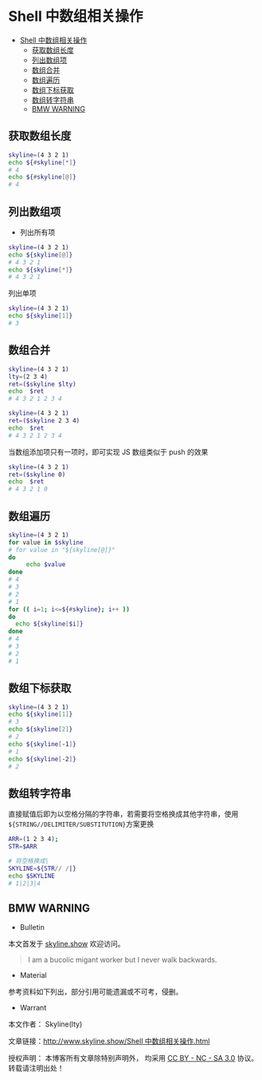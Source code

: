 # Shell 中数组相关操作

<!-- @import "[TOC]" {cmd="toc" depthFrom=1 depthTo=6 orderedList=false} -->

<!-- code_chunk_output -->

- [Shell 中数组相关操作](#shell-中数组相关操作)
  - [获取数组长度](#获取数组长度)
  - [列出数组项](#列出数组项)
  - [数组合并](#数组合并)
  - [数组遍历](#数组遍历)
  - [数组下标获取](#数组下标获取)
  - [数组转字符串](#数组转字符串)
  - [BMW WARNING](#bmw-warning)

<!-- /code_chunk_output -->

## 获取数组长度

```sh
skyline=(4 3 2 1)
echo ${#skyline[*]}
# 4
echo ${#skyline[@]}
# 4
```

## 列出数组项

- 列出所有项

```sh
skyline=(4 3 2 1)
echo ${skyline[@]}
# 4 3 2 1
echo ${skyline[*]}
# 4 3 2 1
```

列出单项

```sh
skyline=(4 3 2 1)
echo ${skyline[1]}
# 3
```

## 数组合并

```sh
skyline=(4 3 2 1)
lty=(2 3 4)
ret=($skyline $lty)
echo  $ret
# 4 3 2 1 2 3 4
```

```sh
skyline=(4 3 2 1)
ret=($skyline 2 3 4)
echo  $ret
# 4 3 2 1 2 3 4
```

当数组添加项只有一项时，即可实现 JS 数组类似于 push 的效果

```sh
skyline=(4 3 2 1)
ret=($skyline 0)
echo  $ret
# 4 3 2 1 0
```

## 数组遍历

```sh
skyline=(4 3 2 1)
for value in $skyline
# for value in "${skyline[@]}"
do
     echo $value
done
# 4
# 3
# 2
# 1
for (( i=1; i<=${#skyline}; i++ ))
do
  echo ${skyline[$i]}
done
# 4
# 3
# 2
# 1
```

## 数组下标获取

```sh
skyline=(4 3 2 1)
echo ${skyline[1]}
# 3
echo ${skyline[2]}
# 2
echo ${skyline[-1]}
# 1
echo ${skyline[-2]}
# 2
```

## 数组转字符串

直接赋值后即为以空格分隔的字符串，若需要将空格换成其他字符串，使用`${STRING//DELIMITER/SUBSTITUTION}`方案更换

```sh
ARR=(1 2 3 4);
STR=$ARR

# 将空格换成|
SKYLINE=${STR// /|}
echo $SKYLINE
# 1|2|3|4
```

## BMW WARNING

- Bulletin

本文首发于 [skyline.show](http://www.skyline.show) 欢迎访问。

> I am a bucolic migant worker but I never walk backwards.

- Material

参考资料如下列出，部分引用可能遗漏或不可考，侵删。

>

- Warrant

本文作者： Skyline(lty)

文章链接：[http://www.skyline.show/Shell 中数组相关操作.html](http://www.skyline.show/Shell中数组相关操作.html)

授权声明： 本博客所有文章除特别声明外， 均采用 [CC BY - NC - SA 3.0](https://creativecommons.org/licenses/by-nc-sa/3.0/deed.zh) 协议。 转载请注明出处！
